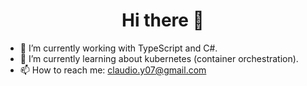 <h1 align="center">
  Hi there 👋
</h1>

- 🔭 I’m currently working with TypeScript and C#.
- 🌱 I’m currently learning about kubernetes (container orchestration).
- 📫 How to reach me: claudio.y07@gmail.com
